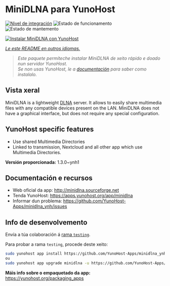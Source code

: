 <!--
NOTA: Este README foi creado automáticamente por <https://github.com/YunoHost/apps/tree/master/tools/readme_generator>
NON debe editarse manualmente.
-->

# MiniDLNA para YunoHost

[![Nivel de integración](https://dash.yunohost.org/integration/minidlna.svg)](https://dash.yunohost.org/appci/app/minidlna) ![Estado de funcionamento](https://ci-apps.yunohost.org/ci/badges/minidlna.status.svg) ![Estado de mantemento](https://ci-apps.yunohost.org/ci/badges/minidlna.maintain.svg)

[![Instalar MiniDLNA con YunoHost](https://install-app.yunohost.org/install-with-yunohost.svg)](https://install-app.yunohost.org/?app=minidlna)

*[Le este README en outros idiomas.](./ALL_README.md)*

> *Este paquete permíteche instalar MiniDLNA de xeito rápido e doado nun servidor YunoHost.*  
> *Se non usas YunoHost, le a [documentación](https://yunohost.org/install) para saber como instalalo.*

## Vista xeral

MiniDLNA is a lightweight [DLNA](https://fr.wikipedia.org/wiki/Digital_Living_Network_Alliance) server.
It allows to easily share multimedia files with any compatible devices present on the LAN.
MiniDLNA does not have a graphical interface, but does not require any special configuration.

## YunoHost specific features

* Use shared Multimedia Directories
* Linked to transmission, Nextcloud and all other app which use Multimedia Directories.


**Versión proporcionada:** 1.3.0~ynh1
## Documentación e recursos

- Web oficial da app: <http://minidlna.sourceforge.net>
- Tenda YunoHost: <https://apps.yunohost.org/app/minidlna>
- Informar dun problema: <https://github.com/YunoHost-Apps/minidlna_ynh/issues>

## Info de desenvolvemento

Envía a túa colaboración á [rama `testing`](https://github.com/YunoHost-Apps/minidlna_ynh/tree/testing).

Para probar a rama `testing`, procede deste xeito:

```bash
sudo yunohost app install https://github.com/YunoHost-Apps/minidlna_ynh/tree/testing --debug
ou
sudo yunohost app upgrade minidlna -u https://github.com/YunoHost-Apps/minidlna_ynh/tree/testing --debug
```

**Máis info sobre o empaquetado da app:** <https://yunohost.org/packaging_apps>
